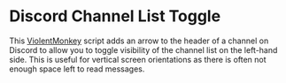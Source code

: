 # Discord Channel List Toggle
This [ViolentMonkey](https://violentmonkey.github.io/) script adds an arrow to the header of a channel on Discord to allow you to toggle visibility of the channel list on the left-hand side. This is useful for vertical screen orientations as there is often not enough space left to read messages.